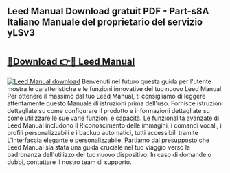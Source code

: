 ## Leed Manual Download gratuit PDF - Part-s8A Italiano Manuale del proprietario del servizio yLSv3

# <h2><a href="http://dfff7w.blite.top/?on=Leed+Manual">🔗Download 👉🔴 Leed Manual</a></h2>

[![Leed Manual download](https://i.imgur.com/lujVjoI.png)](http://dfff7w.blite.top/?on=Leed+Manual)
Benvenuti nel futuro questa guida per l'utente mostra le caratteristiche e le funzioni innovative del tuo nuovo Leed Manual. Per ottenere il massimo dal tuo Leed Manual, ti consigliamo di leggere attentamente questo Manuale di istruzioni prima dell'uso. Fornisce istruzioni dettagliate su come configurare il prodotto e informazioni dettagliate su come utilizzare le sue varie funzioni e capacità. Le funzionalità avanzate di Leed Manual includono il Riconoscimento delle immagini, i comandi vocali, i profili personalizzabili e i backup automatici, tutti accessibili tramite L'interfaccia elegante e personalizzabile. Partiamo dal presupposto che Leed Manual sia stata una guida cruciale nel tuo viaggio verso la padronanza dell'utilizzo del tuo nuovo dispositivo. In caso di domande o dubbi, contattare il nostro team di supporto.
